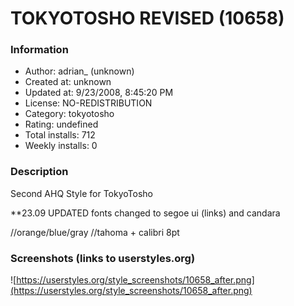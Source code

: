 # TOKYOTOSHO REVISED (10658)

### Information
- Author: adrian_ (unknown)
- Created at: unknown
- Updated at: 9/23/2008, 8:45:20 PM
- License: NO-REDISTRIBUTION
- Category: tokyotosho
- Rating: undefined
- Total installs: 712
- Weekly installs: 0


### Description
Second AHQ Style for TokyoTosho

**23.09 UPDATED 
fonts changed to segoe ui (links) and candara

//orange/blue/gray
//tahoma + calibri 8pt


### Screenshots (links to userstyles.org)
![https://userstyles.org/style_screenshots/10658_after.png](https://userstyles.org/style_screenshots/10658_after.png)


